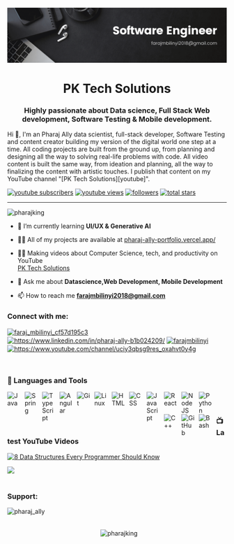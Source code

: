 ![logo](https://github.com/pharajking/Pharaj-Ally/blob/main/Black%20Gradient%20Minimalist%20Corporate%20Business%20Personal%20Profile%20New%20LinkedIn%20Banner.png)
<h1 align="center"> PK Tech Solutions</h1>
<h3 align="center">Highly passionate about Data science, Full Stack Web development, Software Testing & Mobile development.</h3>

Hi 👋, I'm an Pharaj Ally data scientist, full-stack developer, Software Testing and content creator building my version of the digital world one step at a time. All coding projects are built from the ground up, from planning and designing all the way to solving real-life problems with code. All video content is built the same way, from ideation and planning, all the way to finalizing the content with artistic touches. I publish that content on my YouTube channel "[PK Tech Solutions][youtube]".

   <p align="left">
      <a href="https://www.youtube.com/c/farajmbilinyi6781?sub_confirmation=1">
         <img alt="youtube subscribers" title="Subscribe to my YouTube channel" src="https://custom-icon-badges.demolab.com/youtube/channel/subscribers/UCIy3QBSG9RES_oXahVT0Y4g?color=%23E05D44&label=SUBSCRIBE&logo=video&logoColor=white&style=for-the-badge&labelColor=CE4630"/></a> 
      <a href="https://www.youtube.com/c/farajmbilinyi6781">
         <img alt="youtube views" title="YouTube views" src="https://custom-icon-badges.demolab.com/youtube/channel/views/UCIy3QBSG9RES_oXahVT0Y4g?color=%23E1AD0E&logo=eye&logoColor=white&style=for-the-badge&labelColor=C79600"/></a> 
      <a href="https://github.com/pharajking?tab=followers">
         <img alt="followers" title="Follow me on Github" src="https://custom-icon-badges.demolab.com/github/followers/pharajking?color=236ad3&labelColor=1155ba&style=for-the-badge&logo=person-add&label=Follow&logoColor=white"/></a>
      <a href="https://github.com/pharajking?tab=repositories&sort=stargazers">
         <img alt="total stars" title="Total stars on GitHub" src="https://custom-icon-badges.demolab.com/github/stars/pharajking?color=55960c&style=for-the-badge&labelColor=488207&logo=star"/></a>
   </p>

---


<p align="left"> <img src="https://komarev.com/ghpvc/?username=pharajking&label=Profile%20views&color=0e75b6&style=flat" alt="pharajking" /> </p>

- 🌱 I’m currently learning **UI/UX & Generative AI**

- 👨‍💻 All of my projects are available at [pharaj-ally-portfolio.vercel.app/](pharaj-ally-portfolio.vercel.app/)
  
- 👨‍💻 Making videos about Computer Science, tech, and productivity on YouTube <br> [PK Tech Solutions](https://www.youtube.com/channel/uciy3qbsg9res_oxahvt0y4g)

- 💬 Ask me about **Datascience,Web Development, Mobile Development**

- 📫 How to reach me **farajmbilinyi2018@gmail.com**

<h3 align="left">Connect with me:</h3>
<p align="left">
<a href="https://dev.to/faraj_mbilinyi_cf57d195c3" target="blank"><img align="center" src="https://raw.githubusercontent.com/rahuldkjain/github-profile-readme-generator/master/src/images/icons/Social/devto.svg" alt="faraj_mbilinyi_cf57d195c3" height="30" width="40" /></a>
<a href="https://linkedin.com/in/https://www.linkedin.com/in/pharaj-ally-b1b024209/" target="blank"><img align="center" src="https://raw.githubusercontent.com/rahuldkjain/github-profile-readme-generator/master/src/images/icons/Social/linked-in-alt.svg" alt="https://www.linkedin.com/in/pharaj-ally-b1b024209/" height="30" width="40" /></a>
<a href="https://kaggle.com/farajmbilinyi" target="blank"><img align="center" src="https://raw.githubusercontent.com/rahuldkjain/github-profile-readme-generator/master/src/images/icons/Social/kaggle.svg" alt="farajmbilinyi" height="30" width="40" /></a>
<a href="https://www.youtube.com/c/https://www.youtube.com/channel/uciy3qbsg9res_oxahvt0y4g" target="blank"><img align="center" src="https://raw.githubusercontent.com/rahuldkjain/github-profile-readme-generator/master/src/images/icons/Social/youtube.svg" alt="https://www.youtube.com/channel/uciy3qbsg9res_oxahvt0y4g" height="30" width="40" /></a>
</p>

<br>

### 🧰 Languages and Tools

<img align="left" alt="Java" width="30px" style="padding-right:10px;" src="https://cdn.jsdelivr.net/gh/devicons/devicon/icons/java/java-original.svg"/>
<img align="left" alt="Spring" width="30px" style="padding-right:10px;" src="https://cdn.jsdelivr.net/gh/devicons/devicon/icons/spring/spring-original.svg" />
<img align="left" alt="TypeScript" width="30px" style="padding-right:10px;" src="https://cdn.jsdelivr.net/gh/devicons/devicon/icons/typescript/typescript-plain.svg" />
<img align="left" alt="Angular" width="30px" style="padding-right:10px;" src="https://cdn.jsdelivr.net/gh/devicons/devicon/icons/angularjs/angularjs-plain.svg" />
<img align="left" alt="Git" width="30px" style="padding-right:10px;" src="https://cdn.jsdelivr.net/gh/devicons/devicon/icons/git/git-original.svg" />
<img align="left" alt="Linux" width="30px" style="padding-right:10px;" src="https://cdn.jsdelivr.net/gh/devicons/devicon/icons/linux/linux-original.svg" />
<img align="left" alt="HTML" width="30px" style="padding-right:10px;" src="https://cdn.jsdelivr.net/gh/devicons/devicon/icons/html5/html5-plain.svg" />
<img align="left" alt="CSS" width="30px" style="padding-right:10px;" src="https://cdn.jsdelivr.net/gh/devicons/devicon/icons/css3/css3-plain.svg" />
<img align="left" alt="JavaScript" width="30px" style="padding-right:10px;" src="https://cdn.jsdelivr.net/gh/devicons/devicon/icons/javascript/javascript-plain.svg" />
<img align="left" alt="React" width="30px" style="padding-right:10px;" src="https://cdn.jsdelivr.net/gh/devicons/devicon/icons/react/react-original.svg" />
<img align="left" alt="NodeJS" width="30px" style="padding-right:10px;" src="https://cdn.jsdelivr.net/gh/devicons/devicon/icons/nodejs/nodejs-original.svg" />
<img align="left" alt="Python" width="30px" style="padding-right:10px;" src="https://cdn.jsdelivr.net/gh/devicons/devicon/icons/python/python-plain.svg" />
<img align="left" alt="C++" width="30px" style="padding-right:10px;" src="https://cdn.jsdelivr.net/gh/devicons/devicon/icons/cplusplus/cplusplus-line.svg" />
<img align="left" alt="GitHub" width="30px" style="padding-right:10px;" src="https://cdn.jsdelivr.net/gh/devicons/devicon/icons/github/github-original.svg" />
<img align="left" alt="Bash" width="30px" style="padding-right:10px;" src="https://cdn.jsdelivr.net/gh/devicons/devicon/icons/bash/bash-original.svg" />
<br />

#

### 📺 Latest YouTube Videos

<!-- BEGIN YOUTUBE-CARDS -->
[![8 Data Structures Every Programmer Should Know](https://ytcards.demolab.com/?id=gxdQiBkidWk&title=8+Data+Structures+Every+Programmer+Should+Know&lang=en&timestamp=1727193642&background_color=%230d1117&title_color=%23ffffff&stats_color=%23dedede&max_title_lines=1&width=250&border_radius=5&duration=1029 "8 Data Structures Every Programmer Should Know")](https://www.youtube.com/watch?v=gxdQiBkidWk)

<!-- END YOUTUBE-CARDS -->

[<img src="https://custom-icon-badges.demolab.com/badge/-Subscribe%20For%20More-red?style=for-the-badge&logo=video&logoColor=white"/>](https://www.youtube.com/c/fknight?sub_confirmation=1)

#


<h3 align="left">Support:</h3>
<p><a href="https://www.buymeacoffee.com/pharaj_ally"> <img align="left" src="https://cdn.buymeacoffee.com/buttons/v2/default-yellow.png" height="50" width="210" alt="pharaj_ally" /></a></p>
<br><br>

<p>&nbsp;<img align="center" src="https://github-readme-stats.vercel.app/api?username=pharajking&show_icons=true&locale=en" alt="pharajking" /></p>


